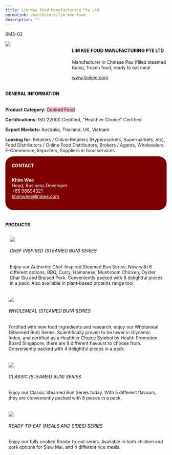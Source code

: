 ```yaml
---
title: Lim Kee Food Manufacturing Pte Ltd
permalink: /exhibitors/lim-kee-food
description: ""
---
```

<head>
	<div class="flex-paragraph">
		<!--hi there! this is a comment and will provide you with instructional guides-->
		<!--insert booth number here!-->
		<p style="text-transform: uppercase">6m3-02</p></div>
			<div class="flex-container" style="display: flex; flex-wrap: wrap;">
				<!--insert DOWNLOAD link of company logo between the " marks!-->
			<div class="card sgds" style="flex: 1 1 40%; display: block;"><img src="https://drive.google.com/uc?id=190Vgao_YBthQjF1izB8D4qXnPv7cFQBD&export=download"></div>
	<div class="card-sgds" style="flex: 1 1 58%; display: block; margin-left: 3px">
		<h4 style="text-transform: uppercase; color: black;"><!--insert the exhibitor's name between the <b> tags here--><b>Lim Kee Food Manufacturing Pte Ltd</b></h4><!--insert the exhibitor's description between the <p> tags here-->
		<p>Manufacturer in Chinese Pau (filled steamed buns), frozen food, ready to eat meal</p>
		<!--insert the exhibitor's website link, making sure there is "https:// www." present please. make sure the entire https link goes in between the " marks-->
		<p><a href="www.limkee.com" target="_blank"><!--insert the www website link here (no need for https)-->www.limkee.com</a></p>
	</div>
</div>
</head>

<body>
	<h4 style="text-transform: uppercase; color: black;"><b>General Information</b></h4>
		<div class="flex-container" style="display: flex; flex-wrap: wrap;">
			<div class="card sgds" style="flex: 1 1 65%; display: block; align-self: stretch">
			<div class="flex-paragraph">
			<p><b>Product Category: </b><span style=" background-color: pink; border-radius: 10 px;"><!--insert the exhibitor's pdt cat between the <p> tags here-->Cooked Food</span></p> 
				<p><b>Certifications: </b><!--insert all the exhibitor's certifications between the </b> and </p> here-->ISO 22000 Certified, "Healthier Choice" Certified</p>
			<p><b>Export Markets: </b><!--insert all the exhibitor's export markets between the </b> and </p> here-->Australia, Thailand, UK, Vietnam</p>
			<p style="margin-bottom: 10px;"><b>Looking for: </b><!--insert all the exhibitor's potential business partners between the </b> and </p> here-->Retailers / Online Retailers (Hypermarkets, Supermarkets, etc), Food Distributors / Online Food Distributors, Brokers / Agents, Wholesalers, E-Commence, Importers, Suppliers in food services</p>
			</div>
		</div>
		<div class="card sgds" style="flex: 1 1 35%; padding: 10px; display: block; background-color: maroon; border-radius: 25px; align-self: center;">
		<h4 style="color: white; margin-top: 10px; margin-left: 10px;">CONTACT</h4>
		<div class="flex-paragraph">
			<!--replace with exhibitor's: -->
			<p style="padding: 10px; color: white;"><b><!-- POC name-->Khim Wee</b><br><!-- designation-->Head, Business Developer<br><!--contact number-->+65 96694321<br><!-- for linking purposes, insert their email after "mailto:"...--><a href="mailto:khimwee@limkee.com" style="color: white;"><!--...and also include the display email before </a> here-->khimwee@limkee.com</a></p>
		</div>
			</div>
		</div>
	<br>
		<h4 style="text-transform: uppercase; color: black;"><b>products</b></h4>
<div style="display: flex; flex-wrap: wrap;">
  <div class="card sgds" style="flex: 1 1 47%; margin: 10px; display: block;"><!--insert the exhibitor's DOWNLOAD image for product between the " marks here-->
	<div class="flex-image" style="display: block;"><img src="https://drive.google.com/uc?id=1mhzRQpvvIy89gJxfmAqzezrHgafj5lE2&export=download"></div>
	<div class="flex-paragraph">
		<h6 style="text-transform: uppercase; color: black;"><!--insert product name before </h6> and product description after <p>-->Chef Inspired (Steamed Bun) Series</h6>
		<p>Enjoy our Authentic Chef-Inspired Steamed Bun Series. Now with 6 different options, BBQ, Curry, Hainanese, Mushroom Chicken, Oyster Char Siu and Braised Pork. Conveniently packed with 8 delightful pieces in a pack. Also available in plant-based proteins range too!</p></div>
	</div>
		<div class="card sgds" style="flex: 1 1 47%; margin: 10px; display: block;">
		<div class="flex-image" style="display: block;"><img src="https://drive.google.com/uc?id=1DCHVYd0n-iWAuIY-zD8FaKBrkW5PN39T&export=download"></div>
	<div class="flex-paragraph">
		<h6 style="text-transform: uppercase; color: black;">  
Wholemeal (Steamed Bun) Series</h6>
		<p>Fortified with new food ingredients and research, enjoy our Wholemeal (Steamed Bun) Series. Scientifically proven to be lower in Glycemic Index, and certified as a Healthier Choice Symbol by Health Promotion Board Singapore, there are 8 different flavours to choose from. Conveniently packed with 4 delightful pieces in a pack.
</p></div>
	</div>
		<div class="card sgds" style="flex: 1 1 47%; margin: 10px; display: block;">
		<div class="flex-image" style="display: block;"><img src="https://drive.google.com/uc?id=1Zw6pfGCFS3VspPAKjwcUSmRlt3YHNvxj&export=download"></div>
	<div class="flex-paragraph">
		<h6 style="text-transform: uppercase; color: black;">Classic (Steamed Bun) Series</h6>
		<p>Enjoy our Classic Steamed Bun Series today. With 5 different flavours, they are conveniently packed with 8 pieces in a pack.

</p></div>
		</div>
		<div class="card sgds" style="flex: 1 1 47%; margin: 10px; display: block;">
		<div class="flex-image" style="display: block;"><img src="https://drive.google.com/uc?id=1hSSsvNdWBnyfVquSi05bv-6wzwQzJumK&export=download"></div>
	<div class="flex-paragraph">
		<h6 style="text-transform: uppercase; color: black;">Ready-to-eat (Meals and Sides) Series</h6>
		<p>Enjoy our fully cooked Ready-to-eat series. Available in both chicken and pork options for Siew Mai, and 4 different rice meals.</p></div>
	</div>
	</div>
</body>